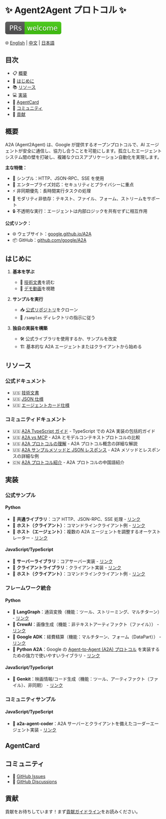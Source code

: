# ✨ Agent2Agent プロトコル ✨

![PR Welcome](/images/prs-welcome.svg)

🌐 [English](README.md) | [中文](README.zh-CN.md) | [日本語](README.ja-JP.md)

## 目次

- 📋 [概要](#概要)
- 🚀 [はじめに](#はじめに)
- 📚 [リソース](#リソース)
- 💻 [実装](#実装)
- 🎴 [AgentCard](#agentcard)
- 👥 [コミュニティ](#コミュニティ)
- 🤝 [貢献](#貢献)

## 概要

A2A (Agent2Agent) は、Google が提供するオープンプロトコルで、AI エージェントが安全に通信し、協力し合うことを可能にします。孤立したエージェントシステム間の壁を打破し、複雑なクロスアプリケーション自動化を実現します。

**主な特徴：**
- 🎯 シンプル：HTTP、JSON-RPC、SSE を使用
- 🏢 エンタープライズ対応：セキュリティとプライバシーに重点
- ⚡ 非同期優先：長時間実行タスクの処理
- 🔄 モダリティ非依存：テキスト、ファイル、フォーム、ストリームをサポート
- 🔒 不透明な実行：エージェントは内部ロジックを共有せずに相互作用

**公式リンク：**
- 🌐 ウェブサイト：[google.github.io/A2A](https://google.github.io/A2A)
- 📦 GitHub：[github.com/google/A2A](https://github.com/google/A2A)

## はじめに

1. **基本を学ぶ**
   - 📖 [技術文書](https://google.github.io/A2A/#/documentation)を読む
   - 🎥 [デモ動画](https://storage.googleapis.com/gweb-developer-goog-blog-assets/original_videos/A2A_demo_v4.mp4)を視聴

2. **サンプルを実行**
   - 📥 [公式リポジトリ](https://github.com/google/A2A)をクローン
   - 📝 `/samples` ディレクトリの指示に従う

3. **独自の実装を構築**
   - 🛠️ 公式ライブラリを使用するか、サンプルを改変
   - 🏗️ 基本的な A2A エージェントまたはクライアントから始める

## リソース

### 公式ドキュメント
- 🇺🇸 [技術文書](https://google.github.io/A2A/#/documentation)
- 🇺🇸 [JSON 仕様](https://github.com/google/A2A/tree/main/specification/json)
- 🇺🇸 [エージェントカード仕様](https://google.github.io/A2A/#/documentation?id=agent-card)

### コミュニティドキュメント
- 🇺🇸 [A2A TypeScript ガイド](docs/a2a-typescript-guide.md) - TypeScript での A2A 実装の包括的ガイド
- 🇺🇸 [A2A vs MCP](docs/a2a-vs-mcp.md) - A2A とモデルコンテキストプロトコルの比較
- 🇺🇸 [A2A プロトコルの理解](docs/understanding-a2a-protocol.md) - A2A プロトコル概念の詳細な解説
- 🇺🇸 [A2A サンプルメソッドと JSON レスポンス](docs/a2a-sample-methods-and-json-responses.md) - A2A メソッドとレスポンスの詳細な例
- 🇨🇳 [A2A プロトコル紹介](https://mp.weixin.qq.com/s/ySDTLuWvJeO9n7uBw2XxmQ) - A2A プロトコルの中国語紹介

## 実装

### 公式サンプル

#### Python
- 🐍 **共通ライブラリ**：コア HTTP、JSON-RPC、SSE 処理 - [リンク](https://github.com/google/A2A/tree/main/samples/python/common)
- 🐍 **ホスト（クライアント）**：コマンドラインクライアント例 - [リンク](https://github.com/google/A2A/tree/main/samples/python/hosts/cli)
- 🐍 **ホスト（エージェント）**：複数の A2A エージェントを調整するオーケストレーター - [リンク](https://github.com/google/A2A/tree/main/samples/python/hosts/multiagent)

#### JavaScript/TypeScript
- 🚀 **サーバーライブラリ**：コアサーバー実装 - [リンク](https://github.com/google/A2A/tree/main/samples/js/src/server)
- 🚀 **クライアントライブラリ**：クライアント実装 - [リンク](https://github.com/google/A2A/tree/main/samples/js/src/client)
- 🚀 **ホスト（クライアント）**：コマンドラインクライアント例 - [リンク](https://github.com/google/A2A/blob/main/samples/js/src/cli.ts)

### フレームワーク統合

#### Python
- 🐍 **LangGraph**：通貨変換（機能：ツール、ストリーミング、マルチターン） - [リンク](https://github.com/google/A2A/tree/main/samples/python/agents/langgraph)
- 🐍 **CrewAI**：画像生成（機能：非テキストアーティファクト（ファイル）） - [リンク](https://github.com/google/A2A/tree/main/samples/python/agents/crewai)
- 🐍 **Google ADK**：経費精算（機能：マルチターン、フォーム（DataPart）） - [リンク](https://github.com/google/A2A/tree/main/samples/python/agents/google_adk)
- 🐍 **Python A2A**：Google の [Agent-to-Agent (A2A) プロトコル](https://google.github.io/A2A/) を実装するための強力で使いやすいライブラリ - [リンク](https://github.com/themanojdesai/python-a2a)

#### JavaScript/TypeScript
- 🚀 **Genkit**：映画情報/コード生成（機能：ツール、アーティファクト（ファイル）、非同期） - [リンク](https://github.com/google/A2A/tree/main/samples/js/src/agents)

### コミュニティサンプル

#### JavaScript/TypeScript
- 🚀 **a2a-agent-coder**：A2A サーバーとクライアントを備えたコーダーエージェント実装 - [リンク](https://github.com/sing1ee/a2a-agent-coder)

## AgentCard

## コミュニティ

- 🐛 [GitHub Issues](https://github.com/google/A2A/issues)
- 💬 [GitHub Discussions](https://github.com/google/A2A/discussions/)

## 貢献

貢献をお待ちしています！まず[貢献ガイドライン](CONTRIBUTING.md)をお読みください。 